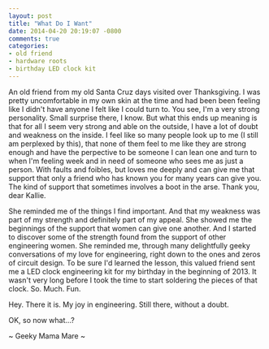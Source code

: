 ```yaml
---
layout: post
title: "What Do I Want"
date: 2014-04-20 20:19:07 -0800
comments: true
categories:
- old friend
- hardware roots
- birthday LED clock kit
---
```


An old friend from my old Santa Cruz days visited over Thanksgiving.  I was pretty uncomfortable in my own skin at the time and had been been feeling like I didn't have anyone I felt like I could turn to.  You see, I'm a very strong personality.  Small surprise there, I know.  But what this ends up meaning is that for all I seem very strong and able on the outside, I have a lot of doubt and weakness on the inside.  I feel like so many people look up to me (I still am perplexed by this), that none of them feel to me like they are strong enough and have the perpective to be someone I can lean one and turn to when I'm feeling week and in need of someone who sees me as just a person.  With faults and foibles, but loves me deeply and can give me that support that only a friend who has known you for many years can give you.  The kind of support that sometimes involves a boot in the arse.  Thank you, dear Kallie.

She reminded me of the things I find important.  And that my weakness was part of my strength and definitely part of my appeal.  She showed me the beginnings of the support that women can give one another.  And I started to discover some of the strength found from the support of other engineering women.  She reminded me, through many delightfully geeky conversations of my love for engineering, right down to the ones and zeros of circuit design.  To be sure I'd learned the lesson, this valued friend sent me a LED clock engineering kit for my birthday in the beginning of 2013.  It wasn't very long before I took the time to start soldering the pieces of that clock.  So. Much. Fun.

Hey.  There it is.  My joy in engineering.  Still there, without a doubt.

OK, so now what...?

~ Geeky Mama Mare ~
